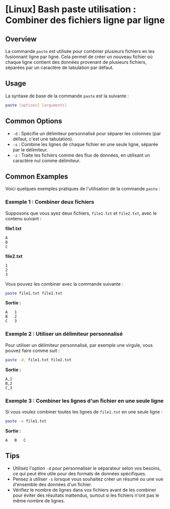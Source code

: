 # [Linux] Bash paste utilisation : Combiner des fichiers ligne par ligne

## Overview
La commande `paste` est utilisée pour combiner plusieurs fichiers en les fusionnant ligne par ligne. Cela permet de créer un nouveau fichier où chaque ligne contient des données provenant de plusieurs fichiers, séparées par un caractère de tabulation par défaut.

## Usage
La syntaxe de base de la commande `paste` est la suivante :

```bash
paste [options] [arguments]
```

## Common Options
- `-d` : Spécifie un délimiteur personnalisé pour séparer les colonnes (par défaut, c'est une tabulation).
- `-s` : Combine les lignes de chaque fichier en une seule ligne, séparée par le délimiteur.
- `-z` : Traite les fichiers comme des flux de données, en utilisant un caractère nul comme délimiteur.

## Common Examples
Voici quelques exemples pratiques de l'utilisation de la commande `paste` :

### Exemple 1 : Combiner deux fichiers
Supposons que vous ayez deux fichiers, `file1.txt` et `file2.txt`, avec le contenu suivant :

**file1.txt**
```
A
B
C
```

**file2.txt**
```
1
2
3
```

Vous pouvez les combiner avec la commande suivante :

```bash
paste file1.txt file2.txt
```

**Sortie :**
```
A   1
B   2
C   3
```

### Exemple 2 : Utiliser un délimiteur personnalisé
Pour utiliser un délimiteur personnalisé, par exemple une virgule, vous pouvez faire comme suit :

```bash
paste -d, file1.txt file2.txt
```

**Sortie :**
```
A,1
B,2
C,3
```

### Exemple 3 : Combiner les lignes d'un fichier en une seule ligne
Si vous voulez combiner toutes les lignes de `file1.txt` en une seule ligne :

```bash
paste -s file1.txt
```

**Sortie :**
```
A   B   C
```

## Tips
- Utilisez l'option `-d` pour personnaliser le séparateur selon vos besoins, ce qui peut être utile pour des formats de données spécifiques.
- Pensez à utiliser `-s` lorsque vous souhaitez créer un résumé ou une vue d'ensemble des données d'un fichier.
- Vérifiez le nombre de lignes dans vos fichiers avant de les combiner pour éviter des résultats inattendus, surtout si les fichiers n'ont pas le même nombre de lignes.